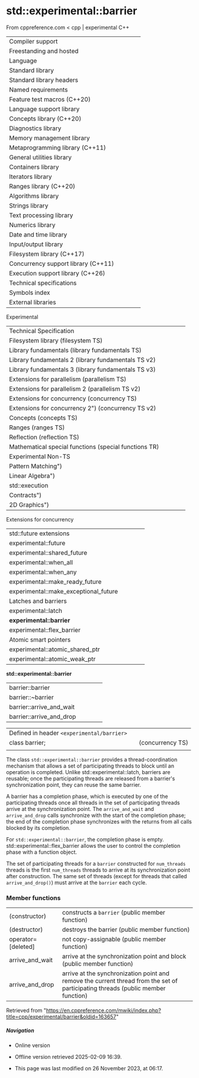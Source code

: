 # std::experimental::barrier

From cppreference.com
< cpp‎ | experimental
C++

|  |  |  |  |  |
| --- | --- | --- | --- | --- |
| Compiler support | | | | |
| Freestanding and hosted | | | | |
| Language | | | | |
| Standard library | | | | |
| Standard library headers | | | | |
| Named requirements | | | | |
| Feature test macros (C++20) | | | | |
| Language support library | | | | |
| Concepts library (C++20) | | | | |
| Diagnostics library | | | | |
| Memory management library | | | | |
| Metaprogramming library (C++11) | | | | |
| General utilities library | | | | |
| Containers library | | | | |
| Iterators library | | | | |
| Ranges library (C++20) | | | | |
| Algorithms library | | | | |
| Strings library | | | | |
| Text processing library | | | | |
| Numerics library | | | | |
| Date and time library | | | | |
| Input/output library | | | | |
| Filesystem library (C++17) | | | | |
| Concurrency support library (C++11) | | | | |
| Execution support library (C++26) | | | | |
| Technical specifications | | | | |
| Symbols index | | | | |
| External libraries | | | | |

Experimental

|  |  |  |  |  |
| --- | --- | --- | --- | --- |
| Technical Specification | | | | |
| Filesystem library (filesystem TS) | | | | |
| Library fundamentals (library fundamentals TS) | | | | |
| Library fundamentals 2 (library fundamentals TS v2) | | | | |
| Library fundamentals 3 (library fundamentals TS v3) | | | | |
| Extensions for parallelism (parallelism TS) | | | | |
| Extensions for parallelism 2 (parallelism TS v2) | | | | |
| Extensions for concurrency (concurrency TS) | | | | |
| Extensions for concurrency 2") (concurrency TS v2) | | | | |
| Concepts (concepts TS) | | | | |
| Ranges (ranges TS) | | | | |
| Reflection (reflection TS) | | | | |
| Mathematical special functions (special functions TR) | | | | |
| Experimental Non-TS | | | | |
| Pattern Matching") | | | | |
| Linear Algebra") | | | | |
| std::execution | | | | |
| Contracts") | | | | |
| 2D Graphics") | | | | |

Extensions for concurrency

|  |  |  |  |  |
| --- | --- | --- | --- | --- |
| std::future extensions | | | | |
| experimental::future | | | | |
| experimental::shared_future | | | | |
| experimental::when_all | | | | |
| experimental::when_any | | | | |
| experimental::make_ready_future | | | | |
| experimental::make_exceptional_future | | | | |
| Latches and barriers | | | | |
| experimental::latch | | | | |
| ****experimental::barrier**** | | | | |
| experimental::flex_barrier | | | | |
| Atomic smart pointers | | | | |
| experimental::atomic_shared_ptr | | | | |
| experimental::atomic_weak_ptr | | | | |

****std::experimental::barrier****

|  |  |  |  |  |
| --- | --- | --- | --- | --- |
| barrier::barrier | | | | |
| barrier::~barrier | | | | |
| barrier::arrive_and_wait | | | | |
| barrier::arrive_and_drop | | | | |

|  |  |  |
| --- | --- | --- |
| Defined in header `<experimental/barrier>` |  |  |
| class barrier; |  | (concurrency TS) |
|  |  |  |

The class `std::experimental::barrier` provides a thread-coordination mechanism that allows a set of participating threads to block until an operation is completed. Unlike std::experimental::latch, barriers are reusable; once the participating threads are released from a barrier's synchronization point, they can reuse the same barrier.

A barrier has a completion phase, which is executed by one of the participating threads once all threads in the set of participating threads arrive at the synchronization point. The `arrive_and_wait` and `arrive_and_drop` calls synchronize with the start of the completion phase; the end of the completion phase synchronizes with the returns from all calls blocked by its completion.

For `std::experimental::barrier`, the completion phase is empty. std::experimental::flex_barrier allows the user to control the completion phase with a function object.

The set of participating threads for a `barrier` constructed for `num_threads` threads is the first `num_threads` threads to arrive at its synchronization point after construction. The same set of threads (except for threads that called `arrive_and_drop()`) must arrive at the `barrier` each cycle.

### Member functions

|  |  |
| --- | --- |
| (constructor) | constructs a `barrier`   (public member function) |
| (destructor) | destroys the barrier   (public member function) |
| operator=[deleted] | not copy-assignable   (public member function) |
| arrive_and_wait | arrive at the synchronization point and block   (public member function) |
| arrive_and_drop | arrive at the synchronization point and remove the current thread from the set of participating threads   (public member function) |

Retrieved from "<https://en.cppreference.com/mwiki/index.php?title=cpp/experimental/barrier&oldid=163657>"

##### Navigation

- Online version
- Offline version retrieved 2025-02-09 16:39.

- This page was last modified on 26 November 2023, at 06:17.